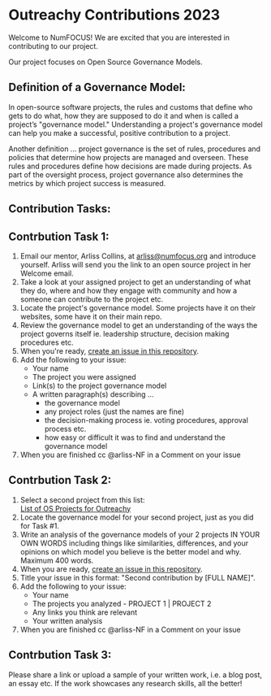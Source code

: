 
# Outreachy Contributions 2023
Welcome to NumFOCUS!
We are excited that you are interested in contributing to our project.

Our project focuses on Open Source Governance Models.

## Definition of a Governance Model:  

In open-source software projects, the rules and customs that define who gets to do what, how they are supposed to do it and when is called a project’s "governance model." Understanding a project's governance model can help you make a successful, positive contribution to a project.

Another definition ... project governance is the set of rules, procedures and policies that determine how projects are managed and overseen. These rules and procedures define how decisions are made during projects. As part of the oversight process, project governance also determines the metrics by which project success is measured.

## Contribution Tasks:

## Contrbution Task 1:
1. Email our mentor, Arliss Collins, at arliss@numfocus.org and introduce yourself.  Arliss will send you the link to an open source project in her Welcome email.
2. Take a look at your assigned project to get an understanding of what they do, where and how they engage with community and how a someone can contribute to the project etc.
3. Locate the project's governance model.  Some projects have it on their websites, some have it on their main repo.
4. Review the governance model to get an understanding of the ways the project governs itself ie. leadership structure, decision making procedures etc.
5. When you're ready, [create an issue in this repository](https://github.com/numfocus/outreachy-contributions-2023/issues).
6. Add the following to your issue:
     - Your name
     - The project you were assigned
     - Link(s) to the project governance model
     - A written paragraph(s) describing ...
          - the governance model
          - any project roles (just the names are fine)
          - the decision-making process ie. voting procedures, approval process etc.
          - how easy or difficult it was to find and understand the governance model
7. When you are finished cc @arliss-NF in a Comment on your issue

## Contrbution Task 2:
1. Select a second project from this list:  
     [List of OS Projects for Outreachy](https://docs.google.com/spreadsheets/d/18Qim8_R_C0rLgnYHSzXWBoByS6obTyUCqRVsGa1NG0E/edit?usp=sharing)
2. Locate the governance model for your second project, just as you did for Task #1.
3. Write an analysis of the governance models of your 2 projects IN YOUR OWN WORDS including things like similarities, differences, and your opinions on which model you believe is the better model and why.  Maximum 400 words.
4. When you are ready, [create an issue in this repository](https://github.com/numfocus/outreachy-contributions-2023/issues).
5. Title your issue in this format:  "Second contribution by [FULL NAME]".
6. Add the following to your issue:
     - Your name
     - The projects you analyzed - PROJECT 1 | PROJECT 2
     - Any links you think are relevant
     - Your written analysis
7. When you are finished cc @arliss-NF in a Comment on your issue

## Contrbution Task 3:
Please share a link or upload a sample of your written work, i.e. a blog post, an essay etc.  If the work showcases any research skills, all the better!
